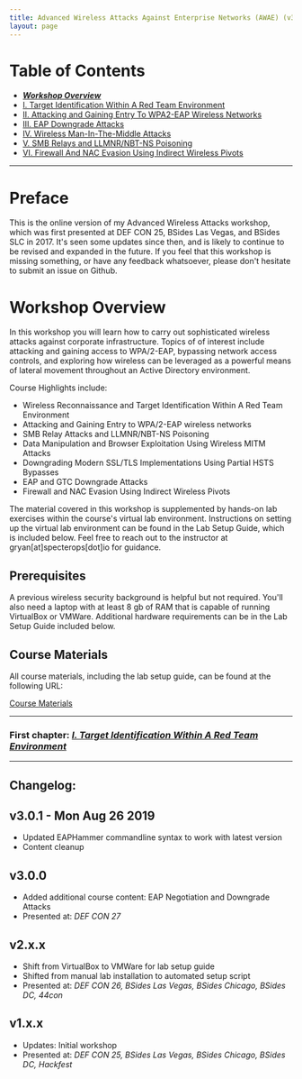 ```yaml
---
title: Advanced Wireless Attacks Against Enterprise Networks (AWAE) (v3.0.1)
layout: page
---
```


# Table of Contents

   * ***[Workshop Overview](http://solstice.sh/workshops/advanced-wireless-attacks/)***
   * [I. Target Identification Within A Red Team Environment](http://solstice.sh/workshops/advanced-wireless-attacks/i-target-identification-within-a-red-team-environment/)
   * [II. Attacking and Gaining Entry To WPA2-EAP Wireless Networks](http://solstice.sh/workshops/advanced-wireless-attacks/ii-attacking-and-gaining-entry-to-wpa2-eap-wireless-networks/)
   * [III. EAP Downgrade Attacks](http://solstice.sh/workshops/advanced-wireless-attacks/iii-eap-downgrade-attacks/)
   * [IV. Wireless Man-In-The-Middle Attacks](http://solstice.sh/workshops/advanced-wireless-attacks/iv-wireless-man-in-the-middle-attacks/)
   * [V. SMB Relays and LLMNR/NBT-NS Poisoning](http://solstice.sh/workshops/advanced-wireless-attacks/v-smb-relays-and-llmnr-nbt-ns-poisoning/)
   * [VI. Firewall And NAC Evasion Using Indirect Wireless Pivots](http://solstice.sh/workshops/advanced-wireless-attacks/vi-firewall-and-nac-evasion-using-indirect-wireless-pivots/)

---

# Preface

This is the online version of my Advanced Wireless Attacks workshop, which was first presented at DEF CON 25, BSides Las Vegas, and BSides SLC in 2017. It's seen some updates since then, and is likely to continue to be revised and expanded in the future. If you feel that this workshop is missing something, or have any feedback whatsoever, please don't hesitate to submit an issue on Github.

# Workshop Overview

In this workshop you will learn how to carry out sophisticated wireless attacks against corporate infrastructure. Topics of of interest include attacking and gaining access to WPA/2-EAP, bypassing network access controls, and exploring how wireless can be leveraged as a powerful means of lateral movement throughout an Active Directory environment.

Course Highlights include:

- Wireless Reconnaissance and Target Identification Within A Red Team Environment
- Attacking and Gaining Entry to WPA/2-EAP wireless networks
- SMB Relay Attacks and LLMNR/NBT-NS Poisoning
- Data Manipulation and Browser Exploitation Using Wireless MITM Attacks
- Downgrading Modern SSL/TLS Implementations Using Partial HSTS Bypasses
- EAP and GTC Downgrade Attacks
- Firewall and NAC Evasion Using Indirect Wireless Pivots

The material covered in this workshop is supplemented by hands-on lab exercises within the course's virtual lab environment. Instructions on setting up the virtual lab environment can be found in the Lab Setup Guide, which is included below. Feel free to reach out to the instructor at gryan[at]specterops[dot]io for guidance.


Prerequisites
-------------

A previous wireless security background is helpful but not required. You'll also need a laptop with at least 8 gb of RAM that is capable of running VirtualBox or VMWare. Additional hardware requirements can be in the Lab Setup Guide included below.

Course Materials
----------------

All course materials, including the lab setup guide, can be found at the following URL:

[Course Materials](https://drive.google.com/open?id=0BwFgM9oAhmd_c2JJaG1iUmhkZTg)

---

### First chapter: *[I. Target Identification Within A Red Team Environment](http://solstice.sh/workshops/advanced-wireless-attacks/i-target-identification-within-a-red-team-environment/)*

---

Changelog:
----------

## v3.0.1 - Mon Aug 26 2019

- Updated EAPHammer commandline syntax to work with latest version
- Content cleanup

## v3.0.0 

- Added additional course content: EAP Negotiation and Downgrade Attacks
- Presented at: _DEF CON 27_

## v2.x.x

- Shift from VirtualBox to VMWare for lab setup guide
- Shifted from manual lab installation to automated setup script
- Presented at: _DEF CON 26, BSides Las Vegas, BSides Chicago, BSides DC, 44con_

## v1.x.x

- Updates: Initial workshop  
- Presented at: _DEF CON 25, BSides Las Vegas, BSides Chicago, BSides DC, Hackfest_

